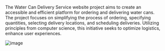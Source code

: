 The Water Can Delivery Service website project aims to create an accessible and efficient platform for ordering and delivering water cans. 
The project focuses on simplifying the process of ordering, specifying quantities, selecting delivery locations, and scheduling deliveries. 
Utilizing principles from computer science, this initiative seeks to optimize logistics, enhance user experiences.

![image](https://github.com/user-attachments/assets/2e4976b8-d327-42c8-b751-9e044ad7f7ab)

